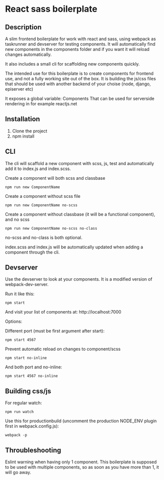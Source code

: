 # React sass boilerplate

## Description

A slim frontend boilerplate for work with react and sass, using webpack as taskrunner and devserver for testing components. It will automatically find new components in the components folder and if you want it will reload changes automatically.

It also includes a small cli for scaffolding new components quickly.

The intended use for this boilerplate is to create components for frontend use, and not a fully working site out of the box. 
It is building the js/css files that should be used with another backend of your choise (node, django, episerver etc)

It exposes a global variable: Components
That can be used for serverside rendering in for example reactjs.net

## Installation

1. Clone the project
2. npm install

## CLI

The cli will scaffold a new component with scss, js, test and automatically add it to index.js and index.scss.

Create a component will both scss and classbase

    npm run new ComponentName

Create a component without scss file

    npm run new ComponentName no-scss

Create a component without classbase (it will be a functional component), and no scss

    npm run new ComponentName no-scss no-class


no-scss and no-class is both optional.

index.scss and index.js will be automatically updated when adding a component through the cli.

## Devserver

Use the devserver to look at your components. It is a modified version of webpack-dev-server.

Run it like this:

    npm start

And visit your list of components at: http://localhost:7000

Options:

Different port (must be first argument after start):

    npm start 4567

Prevent automatic reload on changes to component/scss

    npm start no-inline

And both port and no-inline:

    npm start 4567 no-inline

## Building css/js

For regular watch:

    npm run watch

Use this for productionbuild (uncomment the production NODE_ENV plugin first in webpack.config.js):

    webpack -p

## Throubleshooting

Eslint warning when having only 1 component. This boilerplate is supposed to be used with multiple components, so as soon as you have more than 1, it will go away.
